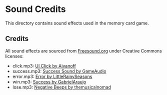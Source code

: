 # Sound Credits

This directory contains sound effects used in the memory card game.

## Credits

All sound effects are sourced from [Freesound.org](https://freesound.org) under Creative Commons licenses:

- click.mp3: [UI Click by Aivanoff](https://freesound.org/people/Aivanoff/sounds/571145/)
- success.mp3: [Success Sound by GameAudio](https://freesound.org/people/GameAudio/sounds/220184/)
- error.mp3: [Error by LittleRainySeasons](https://freesound.org/people/LittleRainySeasons/sounds/335908/)
- win.mp3: [Success by GabrielAraujo](https://freesound.org/people/GabrielAraujo/sounds/242501/)
- lose.mp3: [Negative Beeps by themusicalnomad](https://freesound.org/people/themusicalnomad/sounds/253886/)
